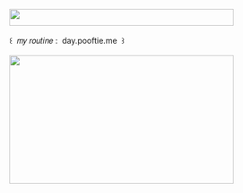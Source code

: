 <img width="400" height="30" src="https://middlepot.com/img/lacey.png">\
  \
 ‌ ‌ ‌ ‌ ‌ ‌ ‌ ‌ ‌ ‌ ‌ ‌ ‌ ‌꒰ ‌ 𝑚𝑦 𝑟𝑜𝑢𝑡𝑖𝑛𝑒 : ‌ day.pooftie.me ‌ ꒱\
  \
<img width="400" height="230" src="https://middlepot.com/img/lovely.jpg">
